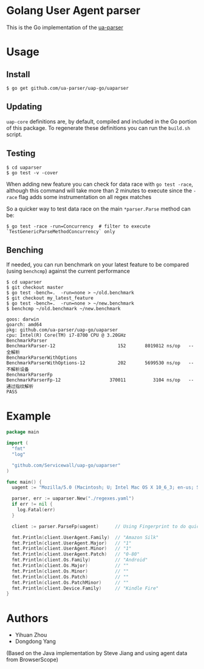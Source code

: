 # Golang User Agent parser

This is the Go implementation of the [ua-parser](https://github.com/tobie/ua-parser)

# Usage

## Install

    $ go get github.com/ua-parser/uap-go/uaparser

## Updating

  `uap-core` definitions are, by default, compiled and included in the Go portion of this package. To regenerate these definitions you can run the `build.sh` script.

## Testing

    $ cd uaparser
    $ go test -v -cover

When adding new feature you can check for data race with `go test -race`, although this command
will take more than 2 minutes to execute since the `-race` flag adds some instrumentation on all regex matches

So a quicker way to test data race on the main `*parser.Parse` method can be:

    $ go test -race -run=Concurrency  # filter to execute `TestGenericParseMethodConcurrency` only

## Benching

If needed, you can run benchmark on your latest feature to be compared (using `benchcmp`) against the current performance

    $ cd uaparser
    $ git checkout master
    $ go test -bench=.  -run=none > ~/old.benchmark
    $ git checkout my_latest_feature
    $ go test -bench=.  -run=none > ~/new.benchmark
    $ benchcmp ~/old.benchmark ~/new.benchmark

    goos: darwin
    goarch: amd64
    pkg: github.com/ua-parser/uap-go/uaparser
    cpu: Intel(R) Core(TM) i7-8700 CPU @ 3.20GHz
    BenchmarkParser
    BenchmarkParser-12               	     152	   8019812 ns/op   -- 全解析
    BenchmarkParserWithOptions
    BenchmarkParserWithOptions-12    	     202	   5699530 ns/op   -- 不解析设备
    BenchmarkParserFp
    BenchmarkParserFp-12             	  370011	      3104 ns/op   -- 通过指纹解析
    PASS

# Example

```go
package main

import (
  "fmt"
  "log"

  "github.com/Servicewall/uap-go/uaparser"
)

func main() {
  uagent := "Mozilla/5.0 (Macintosh; U; Intel Mac OS X 10_6_3; en-us; Silk/1.1.0-80) AppleWebKit/533.16 (KHTML, like Gecko) Version/5.0 Safari/533.16 Silk-Accelerated=true"

  parser, err := uaparser.New("./regexes.yaml")
  if err != nil {
    log.Fatal(err)
  }

  client := parser.ParseFp(uagent)      // Using Fingerprint to do quick lookup

  fmt.Println(client.UserAgent.Family)  // "Amazon Silk"
  fmt.Println(client.UserAgent.Major)   // "1"
  fmt.Println(client.UserAgent.Minor)   // "1"
  fmt.Println(client.UserAgent.Patch)   // "0-80"
  fmt.Println(client.Os.Family)         // "Android"
  fmt.Println(client.Os.Major)          // ""
  fmt.Println(client.Os.Minor)          // ""
  fmt.Println(client.Os.Patch)          // ""
  fmt.Println(client.Os.PatchMinor)     // ""
  fmt.Println(client.Device.Family)     // "Kindle Fire"
}

```

# Authors

* Yihuan Zhou
* Dongdong Yang

(Based on the Java implementation by Steve Jiang and using agent data from BrowserScope)
